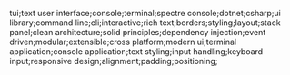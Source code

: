 tui;text user interface;console;terminal;spectre console;dotnet;csharp;ui library;command line;cli;interactive;rich text;borders;styling;layout;stack panel;clean architecture;solid principles;dependency injection;event driven;modular;extensible;cross platform;modern ui;terminal application;console application;text styling;input handling;keyboard input;responsive design;alignment;padding;positioning;
